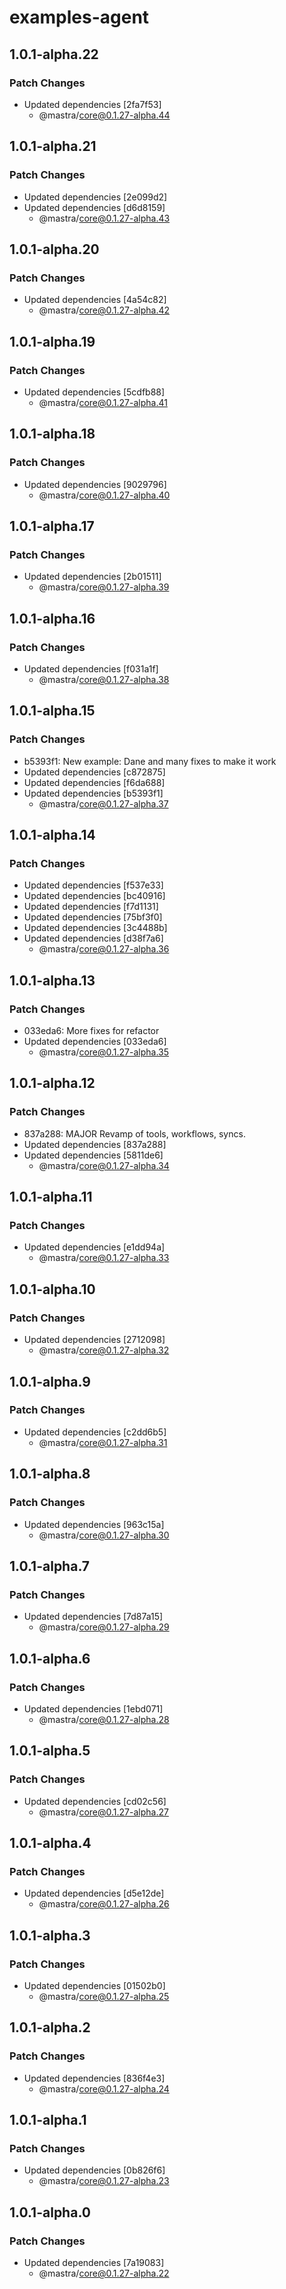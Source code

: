 # examples-agent

## 1.0.1-alpha.22

### Patch Changes

- Updated dependencies [2fa7f53]
  - @mastra/core@0.1.27-alpha.44

## 1.0.1-alpha.21

### Patch Changes

- Updated dependencies [2e099d2]
- Updated dependencies [d6d8159]
  - @mastra/core@0.1.27-alpha.43

## 1.0.1-alpha.20

### Patch Changes

- Updated dependencies [4a54c82]
  - @mastra/core@0.1.27-alpha.42

## 1.0.1-alpha.19

### Patch Changes

- Updated dependencies [5cdfb88]
  - @mastra/core@0.1.27-alpha.41

## 1.0.1-alpha.18

### Patch Changes

- Updated dependencies [9029796]
  - @mastra/core@0.1.27-alpha.40

## 1.0.1-alpha.17

### Patch Changes

- Updated dependencies [2b01511]
  - @mastra/core@0.1.27-alpha.39

## 1.0.1-alpha.16

### Patch Changes

- Updated dependencies [f031a1f]
  - @mastra/core@0.1.27-alpha.38

## 1.0.1-alpha.15

### Patch Changes

- b5393f1: New example: Dane and many fixes to make it work
- Updated dependencies [c872875]
- Updated dependencies [f6da688]
- Updated dependencies [b5393f1]
  - @mastra/core@0.1.27-alpha.37

## 1.0.1-alpha.14

### Patch Changes

- Updated dependencies [f537e33]
- Updated dependencies [bc40916]
- Updated dependencies [f7d1131]
- Updated dependencies [75bf3f0]
- Updated dependencies [3c4488b]
- Updated dependencies [d38f7a6]
  - @mastra/core@0.1.27-alpha.36

## 1.0.1-alpha.13

### Patch Changes

- 033eda6: More fixes for refactor
- Updated dependencies [033eda6]
  - @mastra/core@0.1.27-alpha.35

## 1.0.1-alpha.12

### Patch Changes

- 837a288: MAJOR Revamp of tools, workflows, syncs.
- Updated dependencies [837a288]
- Updated dependencies [5811de6]
  - @mastra/core@0.1.27-alpha.34

## 1.0.1-alpha.11

### Patch Changes

- Updated dependencies [e1dd94a]
  - @mastra/core@0.1.27-alpha.33

## 1.0.1-alpha.10

### Patch Changes

- Updated dependencies [2712098]
  - @mastra/core@0.1.27-alpha.32

## 1.0.1-alpha.9

### Patch Changes

- Updated dependencies [c2dd6b5]
  - @mastra/core@0.1.27-alpha.31

## 1.0.1-alpha.8

### Patch Changes

- Updated dependencies [963c15a]
  - @mastra/core@0.1.27-alpha.30

## 1.0.1-alpha.7

### Patch Changes

- Updated dependencies [7d87a15]
  - @mastra/core@0.1.27-alpha.29

## 1.0.1-alpha.6

### Patch Changes

- Updated dependencies [1ebd071]
  - @mastra/core@0.1.27-alpha.28

## 1.0.1-alpha.5

### Patch Changes

- Updated dependencies [cd02c56]
  - @mastra/core@0.1.27-alpha.27

## 1.0.1-alpha.4

### Patch Changes

- Updated dependencies [d5e12de]
  - @mastra/core@0.1.27-alpha.26

## 1.0.1-alpha.3

### Patch Changes

- Updated dependencies [01502b0]
  - @mastra/core@0.1.27-alpha.25

## 1.0.1-alpha.2

### Patch Changes

- Updated dependencies [836f4e3]
  - @mastra/core@0.1.27-alpha.24

## 1.0.1-alpha.1

### Patch Changes

- Updated dependencies [0b826f6]
  - @mastra/core@0.1.27-alpha.23

## 1.0.1-alpha.0

### Patch Changes

- Updated dependencies [7a19083]
  - @mastra/core@0.1.27-alpha.22
